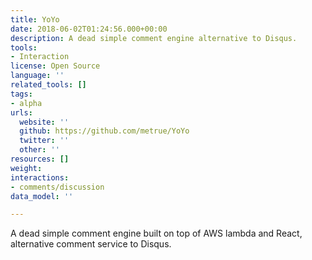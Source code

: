 ```yaml
---
title: YoYo
date: 2018-06-02T01:24:56.000+00:00
description: A dead simple comment engine alternative to Disqus.
tools:
- Interaction
license: Open Source
language: ''
related_tools: []
tags:
- alpha
urls:
  website: ''
  github: https://github.com/metrue/YoYo
  twitter: ''
  other: ''
resources: []
weight: 
interactions:
- comments/discussion
data_model: ''

---
```

A dead simple comment engine built on top of AWS lambda and React, alternative comment service to Disqus.